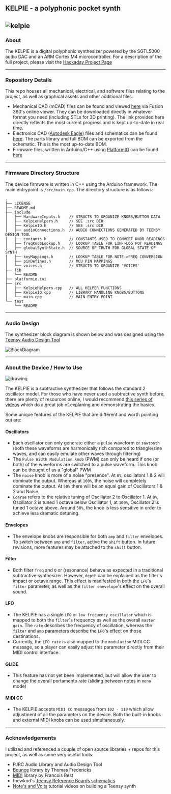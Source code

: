 ## KELPIE - a polyphonic pocket synth

![kelpie](https://cdn.hackaday.io/images/3974921568747326146.jpg)
---
### About

The KELPIE is a digital polyphonic synthesizer powered by the SGTL5000 audio DAC and an ARM Cortex M4 microcontroller. For a description of the full project, please visit the [Hackaday Project Page](https://hackaday.io/project/166460-kelpie-synth-module-for-keyboard-controllers)

---
### Repository Details

This repo houses all mechanical, electrical, and software files relating to the project, as well as graphical assets and other additional files.

- Mechanical CAD (mCAD) files can be found and viewed [here](https://a360.co/2Hpqyr5) via Fusion 360's online viewer. They can be downloaded directly in whatever format you need (including STLs for 3D printing). The link provided here directly reflects the most current progress and is kept up-to-date in real time.
- Electronics CAD ([Autodesk Eagle](https://www.autodesk.com/products/eagle/free-download)) files and schematics can be found [here](https://github.com/friedpies/kelpie-pocket-synth/tree/master/hardware/electronics). The parts library and full BOM can be exported from the schematic. This is the most up-to-date BOM.
- Firmware files, written in Arduino/C++ using [PlatformIO](https://platformio.org/) can be found [here](https://github.com/friedpies/kelpie-pocket-synth/tree/master/firmware)

---

### Firmware Directory Structure

The device firmware is written in C++ using the Arduino framework. The main entrypoint is `/src/main.cpp`. The directory structure is as follows:

```
.
├── LICENSE
├── README.md
├── include
│   ├── HardwareInputs.h    // STRUCTS TO ORGANIZE KNOBS/BUTTON DATA
│   ├── KelpieHelpers.h     // SEE .src DIR
│   ├── KelpieIO.h          // SEE .src DIR
│   ├── audioConnections.h  // AUDIO CONNECTIONS GENERATED BY TEENSY DESIGN TOOL
│   ├── contants.h          // CONSTANTS USED TO CONVERT KNOB READINGS
│   ├── freqKnobLookup.h    // LOOKUP TABLE FOR LIN->LOG POT READINGS
│   ├── globalSynthState.h  // SOURCE OF TRUTH FOR GLOBAL STATE OF SYNTH
│   ├── keyMappings.h       // LOOKUP TABLE FOR NOTE->FREQ CONVERSION
│   ├── pinDefines.h        // MCU PIN MAPPINGS
│   └── voices.h            // STRUCTS TO ORGANIZE 'VOICES'
├── lib
│   └── README
├── platformio.ini
├── src
│   ├── KelpieHelpers.cpp   // ALL HELPER FUNCTIONS
│   ├── KelpieIO.cpp        // LIBRARY HANDLING KNOBS/BUTTONS
│   └── main.cpp            // MAIN ENTRY POINT
└── test
    └── README

```

---

### Audio Design

The synthesizer block diagram is shown below and was designed using the [Teensy Audio Design Tool](https://www.pjrc.com/teensy/gui/index.html)

![BlockDiagram](https://github.com/friedpies/kelpie-pocket-synth/blob/master/graphics/OTHER%20ASSETS/Screen%20Shot%202019-08-23%20at%206.13.28%20PM.png?raw=true)

---

### About the Device / How to Use
![drawing](https://github.com/friedpies/kelpie-pocket-synth/blob/master/graphics/OTHER%20ASSETS/KELPIE_MASTER_DRAWING_TOP.png)

The KELPIE is a subtractive synthesizer that follows the standard 2 oscillator model. For those who have never used a subtractive synth before, there are plenty of resources online, I would recommend [this series of videos](https://www.youtube.com/watch?v=-1iK6drewCE) which do a great job of explaning and demonstrating the basics.

Some unique features of the KELPIE that are different and worth pointing out are:

 #### Oscillators
 - Each oscillator can only generate either a `pulse` waveform or `sawtooth` (both these waveforms are harmonically rich compared to triangle/sine waves, and can easily emulate other waves through filtering)
 - The `Pulse Width Modulation knob` (PWM) can only be heard if one (or both) of the waveforms are switched to a pulse waveform. This knob can be thought of as a "global" PWM
 - The `noise` knob is more of a noise "presence". At `0%`, oscillators 1 & 2 will dominate the output. Whereas at `100%`, the noise will completely dominate the output. At `50%` there will be an equal gain of Oscillators 1 & 2 and Noise.
 - `Coarse` refers to the relative tuning of Oscillator 2 to Oscillator 1. At `0%`, Oscillator 2 is tuned 1 octave below Oscillator 1, at `100%`, Oscillator 2 is tuned 1 octave above. Around `50%`, the knob is less sensitive in order to achieve less dramatic detuning.

#### Envelopes
  - The envelope knobs are responsible for both `amp` and `filter` envelopes. To switch between `amp` and `filter`, active the `shift` button. In future revisions, more features may be attached to the `shift` button.

#### Filter
  - Both filter `freq` and `Q` or (resonance) behave as expected in a traditional subtractive synthesizer. However, `depth` can be explained as the filter's impact or octave range. This effect is manifested in both the `LFO`'s `filter` parameter, as well as the `filter enevelope`'s effect on the overall sound.

#### LFO
  - The KELPIE has a single `LFO` or `low frequency oscillator` which is mapped to both the `filter`'s frequency as well as the overall `master gain`. The `rate` describes the frequency of oscillation, whereas the `filter` and `amp` parameters describe the `LFO`'s effect on those destinations.
  - Currently, the `LFO rate` is also mapped to the `modulation` MIDI CC message, so a player can easily adjust this parameter directly from their MIDI control interface.

#### GLIDE
  - This feature has not yet been implemented, but will allow the user to change the overall portamento rate (sliding between notes in `mono` mode)

#### MIDI CC
  - The KELPIE accepts `MIDI CC` messages from `102 - 119` which allow adjustment of all the parameters on the device. Both the built-in knobs and external MIDI knobs can be used simultaneously.

---

### Acknowledgements

I utilized and referenced a couple of open source libraries + repos for this project, as well as some very useful tools:

- PJRC Audio Library and Audio Design Tool
- [Bounce](https://github.com/thomasfredericks/Bounce2) library by Thomas Fredericks
- [MIDI](https://github.com/FortySevenEffects/arduino_midi_library) library by Francois Best
- thewknd's [Teensy Reference Boards schematics](https://github.com/thewknd/teensy-boards/tree/master/Teensy%203.2%20reference%20board%20clone)
- [Note's and Volts](https://www.notesandvolts.com/2018/05/teensy-synth-part-1.html) tutorial videos on building a Teensy synth
